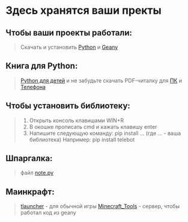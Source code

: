 # Здесь хранятся ваши пректы
## Чтобы ваши проекты работали: 
> Скачать и установить [Python](https://www.python.org/) и [Geany](https://www.geany.org/)
## Книга для Python:
> [Python для детей](https://drive.google.com/drive/u/0/folders/13iI_5ZTiNhynB1n7pf7OCwCOFhKygsGf) и не забудьте 
скачать PDF-читалку для [ПК](https://get.adobe.com/ru/reader/?promoid=KSWLH) и 
[Телефона](https://play.google.com/store/apps/details?id=com.adobe.reader&hl=ru&gl=US)
## Чтобы установить библиотеку: 
> 1. Открыть консоль клавишами WIN+R
> 2. В окошке прописать cmd  и кажать клавишу enter
> 3. Напишите следующую команду: pip install ... (где ... - ваша библиотека)
> Например: pip install telebot
## Шпаргалка:
> файл [note.py](https://github.com/pylinx64/sun_python_12/blob/main/sun_python_12/note.py)
## Маинкрафт:
> [tlauncher](https://tlauncher.org/) - для обычной игры
> [Minecraft_Tools](https://www.mann-ivanov-ferber.ru/books/programmiruem-s-minecraft/) - сервер, чтобы работал код из geany
